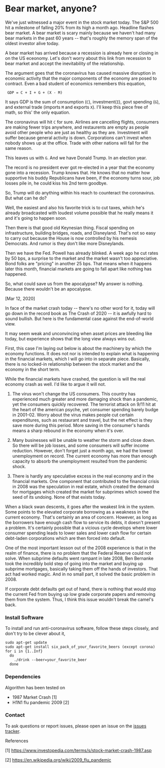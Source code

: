 # Bear market, anyone?

We've just witnessed a major event in the stock market today. The S&P 500 hit a milestone of falling 20% from its high a month ago. Headline flashes bear market. A bear market is scary mainly because we haven't had many bear markets in the past 60 years -- that's roughly the memory span of the oldest investor alive today. 

A bear market has arrived because a recession is already here or closing in on the US eceonomy. Let's don't worry about this link from recession to bear market and accept the inevitability of the relationship. 

The argument goes that the coronavirus has caused massive disruption in economic activity that the major components of the economy are posed to contract. Even a bad student of economics remembers this equation,

     GDP = C + I + G + (X - M)

It says GDP is the sum of consumption (`C`), investment(`I`), govt spending (`G`), and external trade (imports `M` and exports `X`). I'll keep this piece free of math, so this' the only equation.

The coronavirus will hit `C` for sure. Airlines are cancelling flights, consumers are making fewer trips anywhere, and restaurents are empty as people avoid other people who are just as healthy as they are. Investment will suffer because general activity is down. Corporations can't invest when nobody shows up at the office. Trade with other nations will fall for the same reason.

This leaves us with `G`. And we have Donald Trump. In an election year. 

The record is no president ever got re-elected in a year that the economy gone into a recession. Trump knows that. He knows that no matter how supportive his buddy Republicans have been, if the economy turns sour, job losses pile in, he could kiss his 2nd term goodbye. 

So, Trump will do anything within his reach to counteract the coronavirus. But what can he do?  

Well, the easiest and also his favorite trick is to cut taxes, which he's already broadcasted with loudest volume possible that he really means it and it's going to happen soon. 

Then there is that good old Keynesian thing. Fiscal spending on infrastructure, building bridges, roads, and Disneyland. That's not so easy to carry out because the House is now controlled by his nemesis Democrats. And rumor is they don't like more Disneylands.

Then we have the Fed. Powell has already blinked. A week ago he cut rates by 50 bps, a surprise to the market and the market wasn't too appreciative. Bond folks are "pricing" in another 25 bps. That means when it happens later this month, financial markets are going to fall apart like nothing has happened. 

So, what could save us from the apocalypse? My answer is nothing. Because there wouldn't be an apocalypse. 

[Mar 12, 2020]

In face of the market crash today -- there's no other word for it, today will go down in the record book as The Crash of 2020 -- it is awfully hard to sound bullish. But here is the fundamental case against the end-of-world view. 

It may seem weak and unconvincing when asset prices are bleeding like today, but experience shows that the long view always wins out. 

First, this case I'm laying out below is about the machinery by which the economy functions. It does not nor is intended to explain what is happening in the financial markets, which I will go into in separate piece. Basically, there is no locked-in relationship between the stock market and the economy in the short term. 

While the financial markets have crashed, the question is will the real economy crash as well. I'd like to argue it will not.

1. The virus won't change the US consumers. This country has experienced much greater and more damaging shock than a pandemic, yet the consumers quickly recovered. The terrorist attack on 9/11 hit at the heart of the american psyche, yet consumer spending barely budge in 2001-02. Worry about the virus makes people cut certain expenditures, such as restaurant and travel, but the net effect is they save more during this period. More saving in the consumer's hands means a sharp rebound in the economy when it's over.

2. Many businesses will be unable to weather the storm and close down. So there will be job losses, and some consumers will suffer income reduction. However, don't forget just a month ago, we had the lowest unemployment on record. The current economy has more than enough capacity to absorb the unemployment resulted from the pandemic shock.

3. There is hardly any speculative excess in the real economy and in the financial markets. One component that contributed to the financial crisis in 2008 was the speculation in real estate, which created the demand for mortgages which created the market for subprimes which sowed the seed of its undoing. None of that exists today.

When a black swan descents, it goes after the weakest link in the system. Some points to the elevated corporate borrowing as a weakness in the current economy. That's certainly an area of concern. However, as long as the borrowers have enough cash flow to service its debts, it doesn't present a problem. It's certainly possible that a vicious cycle develops where lower consumer spending leads to lower sales and lower cash flow for certain debt-laden corporations which are then forced into default. 

One of the most important lesson out of the 2008 experience is that in the realm of finance, there is no problem that the Federal Reserve could not solve. When subprime defaults went rampant in late 2008, Ben Bernanke took the incredibly bold step of going into the market and buying up subprime mortgages, basically taking them off the hands of investors. That act had worked magic. And in no small part, it solved the basic problem in 2008.

If corporate debt defaults get out of hand, there is nothing that would stop the current Fed from buying up low grade corporate papers and removing them from the system. Thus, I think this issue wouldn't break the camel's back.



### Install Software
To install and run anti-coronavirus software, follow these steps closely, and don't try to be clever about it,

    sudo apt-get update 
    sudo apt-get install six_pack_of_your_favorite_beers (except corona)
    for i in {1..Inf}
      do
        ./drink --beer=your_favorite_beer 
      done  

### Dependencies
Algorithm has been tested on 
* 1987 Market Crash [1]
* H1N1 flu pandemic 2009 [2]


### Contact
To ask questions or report issues, please open an issue on the [issues tracker](https://github.com/htso/bear_market/issues).


References

[1] https://www.investopedia.com/terms/s/stock-market-crash-1987.asp

[2] https://en.wikipedia.org/wiki/2009_flu_pandemic



